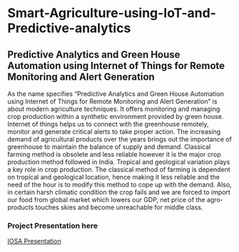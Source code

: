 # Smart-Agriculture-using-IoT-and-Predictive-analytics
## Predictive Analytics and  Green House Automation using  Internet of Things for Remote  Monitoring and Alert  Generation

As the name specifies “Predictive Analytics and Green House Automation using Internet of Things for Remote Monitoring and Alert Generation” is about modern agriculture techniques. It offers monitoring and managing crop production within a synthetic environment provided by green house. Internet of things helps us to connect with the greenhouse remotely, monitor and generate critical alerts to take proper action. The increasing demand of agricultural products over the years brings out the importance of greenhouse to maintain the balance of supply and demand. Classical farming method is obsolete and less reliable however it is the major crop production method followed in India. Tropical and geological variation plays a key role in crop production. The classical method of farming is dependent on tropical and geological location, hence making it less reliable and the need of the hour is to modify this method to cope up with the demand. Also, in certain harsh climatic condition the crop fails and we are forced to import our food from global market which lowers our GDP, net price of the agro-products touches skies and become unreachable for middle class.

### Project Presentation here
[IOSA Presentation](https://prezi.com/wtm4oijqyj_9/final-predictive-analytics-and-green-house-automation-using-internet-of-things-for-remote-monitoring-and-alert-generation/)
